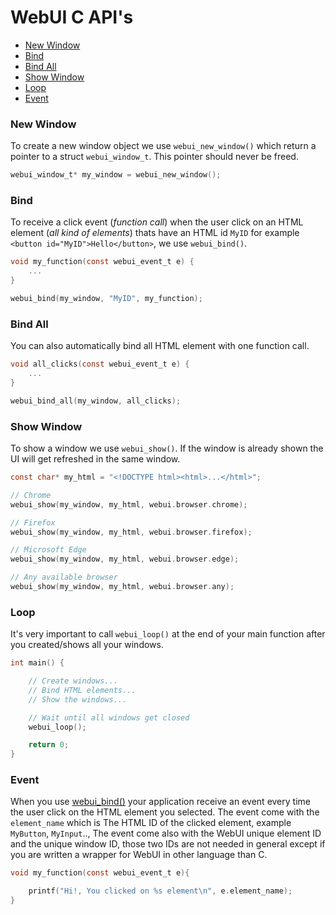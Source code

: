 # WebUI C API's

- [New Window](/c_api?id=New-Window)
- [Bind](/c_api?id=Bind)
- [Bind All](/c_api?id=Bind-All)
- [Show Window](/c_api?id=Show-Window)
- [Loop](/c_api?id=Loop)
- [Event](/c_api?id=Event)

### New Window

To create a new window object we use `webui_new_window()` which return a pointer to a struct `webui_window_t`. This pointer should never be freed.

```c
webui_window_t* my_window = webui_new_window();
```

### Bind

To receive a click event (*function call*) when the user click on an HTML element (*all kind of elements*) thats have an HTML id `MyID` for example `<button id="MyID">Hello</button>`, we use `webui_bind()`.

```c
void my_function(const webui_event_t e) {
    ...
}

webui_bind(my_window, "MyID", my_function);
```

### Bind All

You can also automatically bind all HTML element with one function call.

```c
void all_clicks(const webui_event_t e) {
    ...
}

webui_bind_all(my_window, all_clicks);
```

### Show Window

To show a window we use `webui_show()`. If the window is already shown the UI will get refreshed in the same window.

```c
const char* my_html = "<!DOCTYPE html><html>...</html>";

// Chrome
webui_show(my_window, my_html, webui.browser.chrome);

// Firefox
webui_show(my_window, my_html, webui.browser.firefox);

// Microsoft Edge
webui_show(my_window, my_html, webui.browser.edge);

// Any available browser
webui_show(my_window, my_html, webui.browser.any);
```

### Loop

It's very important to call `webui_loop()` at the end of your main function after you created/shows all your windows.

```c
int main() {

	// Create windows...
	// Bind HTML elements...
    // Show the windows...

    // Wait until all windows get closed
	webui_loop();

    return 0;
}
```

### Event

When you use [webui_bind()](/c_api?id=Bind) your application receive an event every time the user click on the HTML element you selected. The event come with the `element_name` which is The HTML ID of the clicked element, example `MyButton`, `MyInput`.., The event come also with the WebUI unique element ID and the unique window ID, those two IDs are not needed in general except if you are written a wrapper for WebUI in other language than C.

```c
void my_function(const webui_event_t e){

	printf("Hi!, You clicked on %s element\n", e.element_name);
}
```

